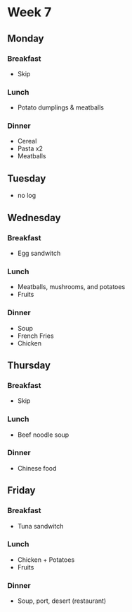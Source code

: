 # Week 7

## Monday

### Breakfast

- Skip

### Lunch

- Potato dumplings & meatballs

### Dinner

- Cereal
- Pasta x2
- Meatballs

## Tuesday

- no log

## Wednesday

### Breakfast

- Egg sandwitch

### Lunch

- Meatballs, mushrooms, and potatoes
- Fruits

### Dinner

- Soup
- French Fries
- Chicken

## Thursday

### Breakfast

- Skip

### Lunch

- Beef noodle soup

### Dinner

- Chinese food

## Friday

### Breakfast

- Tuna sandwitch

### Lunch

- Chicken + Potatoes
- Fruits

### Dinner

- Soup, port, desert (restaurant)
